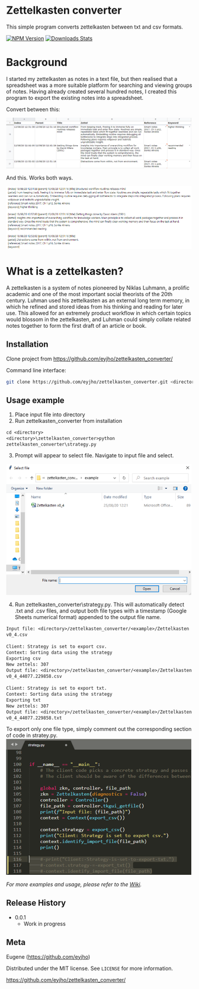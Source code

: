# Zettelkasten converter

This simple program converts zettelkasten between txt and csv formats.

[![NPM Version][npm-image]][npm-url]
[![Downloads Stats][npm-downloads]][npm-url]

# Background

I started my zettelkasten as notes in a text file, but then realised that a spreadsheet was a more suitable platform for searching and viewing groups of notes. Having already created several hundred notes, I created this program to export the existing notes into a spreadsheet.

Convert between this:

<img src="zk_csv.png" width="500">

And this. Works both ways.

<img src="zk_txt.png" width="500">

# What is a zettelkasten?

A zettelkasten is a system of notes pioneered by Niklas Luhmann, a prolific academic and one of the most important social theorists of the 20th century. Luhman used his zettelkasten as an external long term memory, in which he refined and stored ideas from his thinking and reading for later use. This allowed for an extremely product workflow in which certain topics would blossom in the zettelkasten, and Luhman could simply collate related notes together to form the first draft of an article or book.

## Installation

Clone project from https://github.com/eyjho/zettelkasten_converter/

Command line interface:
```sh
git clone https://github.com/eyjho/zettelkasten_converter.git <directory>
```

## Usage example
1. Place input file into <example> directory
2. Run zettelkasten_converter from installation <directory>
```
cd <directory>
<directory>\zettelkasten_converter>python zettelkasten_converter\strategy.py
```
3. Prompt will appear to select file. Navigate to input file and select.
<img src="select_file.png" width="500">

4. Run zettelkasten_converter\strategy.py. This will automatically detect .txt and .csv files, and output both file types with a timestamp (Google Sheets numerical format) appended to the output file name.
```
Input file: <directory>/zettelkasten_converter/<example>/Zettelkasten v0_4.csv

Client: Strategy is set to export csv.
Context: Sorting data using the strategy
Exporting csv
New zettels: 307
Output file: <directory>/zettelkasten_converter/<example>/Zettelkasten v0_4_44077.229858.csv

Client: Strategy is set to export txt.
Context: Sorting data using the strategy
Exporting txt
New zettels: 307
Output file: <directory>/zettelkasten_converter/<example>/Zettelkasten v0_4_44077.229858.txt
```

To export only one file type, simply comment out the corresponding section of code in stratey.py.
<img src="strategy.png" width="500">

_For more examples and usage, please refer to the [Wiki][wiki]._

## Release History

* 0.0.1
    * Work in progress

## Meta

Eugene (https://github.com/eyjho)

Distributed under the MIT license. See ``LICENSE`` for more information.

https://github.com/eyjho/zettelkasten_converter/

<!-- Markdown link & img dfn's -->
[npm-image]: https://img.shields.io/npm/v/datadog-metrics.svg?style=flat-square
[npm-url]: https://npmjs.org/package/datadog-metrics
[npm-downloads]: https://img.shields.io/npm/dm/datadog-metrics.svg?style=flat-square
[wiki]: https://github.com/eyjho/zettelkasten_converter/wiki
